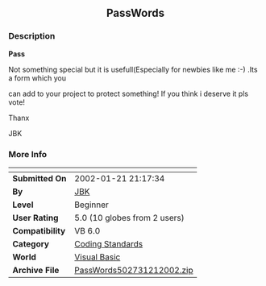 ﻿<div align="center">

## PassWords


</div>

### Description

**Pass**

Not something special but it is usefull(Especially for newbies like me :-) .Its a form which you

can add to your project to protect something! If you think i deserve it pls vote!

Thanx

JBK
 
### More Info
 


<span>             |<span>
---                |---
**Submitted On**   |2002-01-21 21:17:34
**By**             |[JBK](https://github.com/Planet-Source-Code/PSCIndex/blob/master/ByAuthor/jbk.md)
**Level**          |Beginner
**User Rating**    |5.0 (10 globes from 2 users)
**Compatibility**  |VB 6\.0
**Category**       |[Coding Standards](https://github.com/Planet-Source-Code/PSCIndex/blob/master/ByCategory/coding-standards__1-43.md)
**World**          |[Visual Basic](https://github.com/Planet-Source-Code/PSCIndex/blob/master/ByWorld/visual-basic.md)
**Archive File**   |[PassWords502731212002\.zip](https://github.com/Planet-Source-Code/jbk-passwords__1-31044/archive/master.zip)








